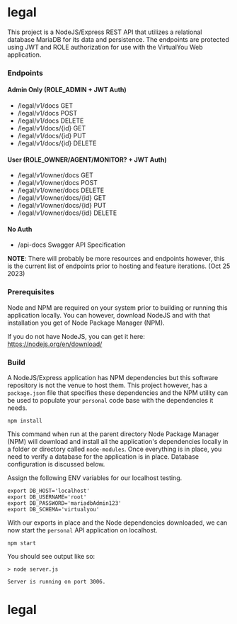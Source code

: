 # legal 

This project is a NodeJS/Express REST API that utilizes a relational database
MariaDB for its data and persistence. The endpoints are protected using JWT and
ROLE authorization for use with the VirtualYou Web application.

### Endpoints
#### Admin Only (ROLE_ADMIN + JWT Auth)
- /legal/v1/docs GET
- /legal/v1/docs POST
- /legal/v1/docs DELETE
- /legal/v1/docs/{id} GET
- /legal/v1/docs/{id} PUT
- /legal/v1/docs/{id} DELETE

#### User (ROLE_OWNER/AGENT/MONITOR? + JWT Auth)
- /legal/v1/owner/docs GET
- /legal/v1/owner/docs POST
- /legal/v1/owner/docs DELETE
- /legal/v1/owner/docs/{id} GET
- /legal/v1/owner/docs/{id} PUT
- /legal/v1/owner/docs/{id} DELETE

#### No Auth
- /api-docs Swagger API Specification

**NOTE**: There will probably be more resources and endpoints however, this is the
current list of endpoints prior to hosting and feature iterations. (Oct 25 2023)

### Prerequisites

Node and NPM are required on your system prior to building or running this
application locally. You can however, download NodeJS and with that installation
you get of Node Package Manager (NPM).

If you do not have NodeJS, you can get it here: https://nodejs.org/en/download/

### Build

A NodeJS/Express application has NPM dependencies but this software repository
is not the venue to host them. This project however, has a `package.json` file
that specifies these dependencies and the NPM utility can be used to populate
your `personal` code base with the dependencies it needs.

```shell
npm install
```

This command when run at the parent directory Node Package Manager (NPM) will
download and install all the application's dependencies locally in a folder
or directory called `node-modules`. Once everything is in place, you need to
verify a database for the application is in place. Database configuration is 
discussed below.

Assign the following ENV variables for our localhost testing.

```shell
export DB_HOST='localhost'
export DB_USERNAME='root'
export DB_PASSWORD='mariadbAdmin123'
export DB_SCHEMA='virtualyou'
```

With our exports in place and the Node dependencies downloaded, we can now start
the `personal` API application on localhost.

```shell
npm start
```

You should see output like so:

```shell
> node server.js

Server is running on port 3006.
```

# legal
